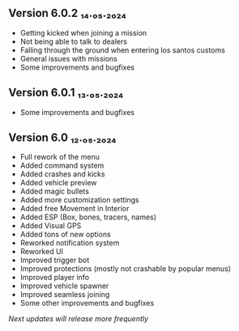## Version 6.0.2 ₁₄.₀₅.₂₀₂₄
- Getting kicked when joining a mission
- Not being able to talk to dealers
- Falling through the ground when entering los santos customs
- General issues with missions
- Some improvements and bugfixes

## Version 6.0.1 ₁₃.₀₅.₂₀₂₄
- Some improvements and bugfixes

## Version 6.0 ₁₂.₀₅.₂₀₂₄
- Full rework of the menu
- Added command system
- Added crashes and kicks
- Added vehicle preview
- Added magic bullets
- Added more customization settings
- Added free Movement in Interior
- Added ESP (Box, bones, tracers, names)
- Added Visual GPS
- Added tons of new options
- Reworked notification system
- Reworked UI
- Improved trigger bot
- Improved protections (mostly not crashable by popular menus)
- Improved player info
- Improved vehicle spawner
- Improved seamless joining
- Some other improvements and bugfixes

*Next updates will release more frequently*
